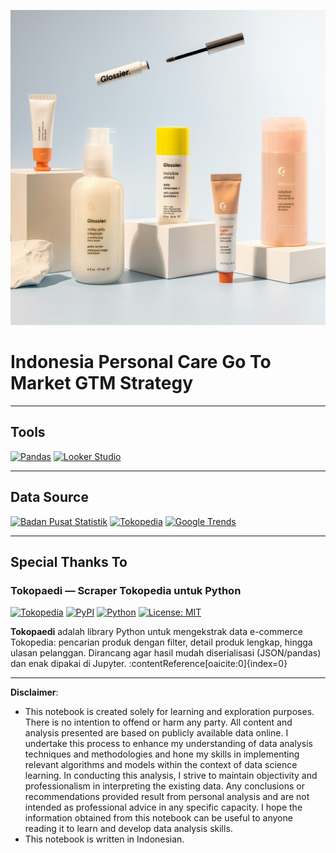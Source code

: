 ![Personal Care Image](https://github.com/DarlyP/Indonesia-Personal-Care-Go-To-Market--GTM--Strategy/blob/main/readme_image/personal_care.jpg)

# Indonesia Personal Care Go To Market GTM Strategy

---

## Tools
[<img src="https://img.shields.io/badge/Pandas-150458?style=for-the-badge&logo=pandas&logoColor=white" alt="Pandas" />](https://pandas.pydata.org/)
[<img src="https://img.shields.io/badge/Looker%20Studio-4285F4?style=for-the-badge&logo=looker&logoColor=white" alt="Looker Studio" />](https://lookerstudio.google.com/)


---

## Data Source

[<img src="https://img.shields.io/badge/Badan%20Pusat%20Statistik-0093DD?style=for-the-badge&logoColor=white" alt="Badan Pusat Statistik" />](https://www.bps.go.id/)
[<img src="https://img.shields.io/badge/Tokopedia-42B549?style=for-the-badge&logo=tokopedia&logoColor=white" alt="Tokopedia" />](https://www.tokopedia.com/)
[<img src="https://img.shields.io/badge/Google%20Trends-4285F4?style=for-the-badge&logo=google&logoColor=white" alt="Google Trends" />](https://trends.google.com/trends/)


---

## Special Thanks To

### Tokopaedi — Scraper Tokopedia untuk Python

[<img src="https://img.shields.io/badge/Tokopedia-42B549?style=for-the-badge&logo=tokopedia&logoColor=white" alt="Tokopedia" />](https://www.tokopedia.com/)
[![PyPI](https://img.shields.io/pypi/v/tokopaedi?style=for-the-badge)](https://pypi.org/project/tokopaedi/)
[![Python](https://img.shields.io/pypi/pyversions/tokopaedi?style=for-the-badge)](https://pypi.org/project/tokopaedi/)
[![License: MIT](https://img.shields.io/badge/License-MIT-green?style=for-the-badge)](https://github.com/hilmiazizi/tokopaedi/blob/main/LICENSE)

**Tokopaedi** adalah library Python untuk mengekstrak data e-commerce Tokopedia: pencarian produk dengan filter, detail produk lengkap, hingga ulasan pelanggan. Dirancang agar hasil mudah diserialisasi (JSON/pandas) dan enak dipakai di Jupyter. :contentReference[oaicite:0]{index=0}

---

**Disclaimer**: 
- This notebook is created solely for learning and exploration purposes. There is no intention to offend or harm any party. All content and analysis presented are based on publicly available data online. I undertake this process to enhance my understanding of data analysis techniques and methodologies and hone my skills in implementing relevant algorithms and models within the context of data science learning. In conducting this analysis, I strive to maintain objectivity and professionalism in interpreting the existing data. Any conclusions or recommendations provided result from personal analysis and are not intended as professional advice in any specific capacity. I hope the information obtained from this notebook can be useful to anyone reading it to learn and develop data analysis skills.
- This notebook is written in Indonesian.

